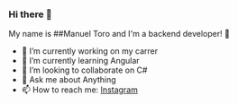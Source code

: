 ### Hi there 👋



My name is ##Manuel Toro and I'm a  backend developer! 👋

- 🔭 I’m currently working on my carrer
- 🌱 I’m currently learning Angular
- 👯 I’m looking to collaborate on C#
- 💬 Ask me about Anything
- 📫 How to reach me: [Instagram](https://www.instagram.com/code.penguin.cl/)



